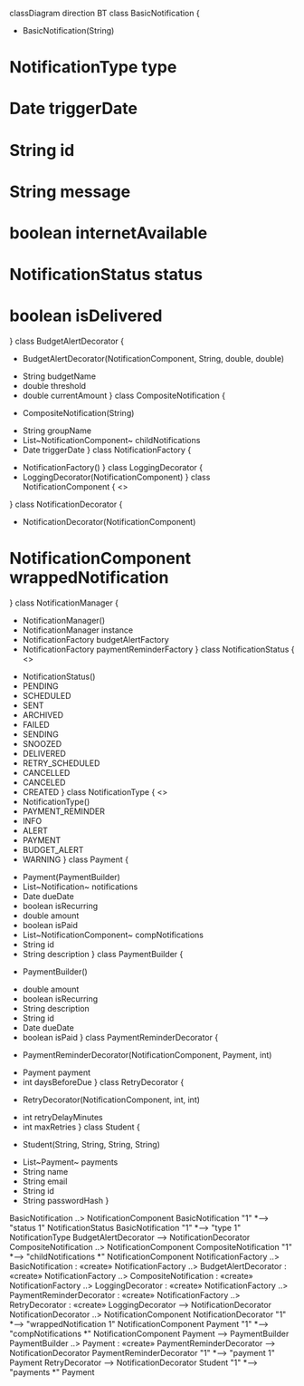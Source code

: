 classDiagram
direction BT
class BasicNotification {
  + BasicNotification(String) 
  # NotificationType type
  # Date triggerDate
  # String id
  # String message
  # boolean internetAvailable
  # NotificationStatus status
  # boolean isDelivered
}
class BudgetAlertDecorator {
  + BudgetAlertDecorator(NotificationComponent, String, double, double) 
  - String budgetName
  - double threshold
  - double currentAmount
}
class CompositeNotification {
  + CompositeNotification(String) 
  - String groupName
  - List~NotificationComponent~ childNotifications
  - Date triggerDate
}
class NotificationFactory {
  + NotificationFactory() 
}
class LoggingDecorator {
  + LoggingDecorator(NotificationComponent) 
}
class NotificationComponent {
<<Interface>>

}
class NotificationDecorator {
  + NotificationDecorator(NotificationComponent) 
  # NotificationComponent wrappedNotification
}
class NotificationManager {
  - NotificationManager() 
  - NotificationManager instance
  - NotificationFactory budgetAlertFactory
  - NotificationFactory paymentReminderFactory
}
class NotificationStatus {
<<enumeration>>
  + NotificationStatus() 
  +  PENDING
  +  SCHEDULED
  +  SENT
  +  ARCHIVED
  +  FAILED
  +  SENDING
  +  SNOOZED
  +  DELIVERED
  +  RETRY_SCHEDULED
  +  CANCELLED
  +  CANCELED
  +  CREATED
}
class NotificationType {
<<enumeration>>
  + NotificationType() 
  +  PAYMENT_REMINDER
  +  INFO
  +  ALERT
  +  PAYMENT
  +  BUDGET_ALERT
  +  WARNING
}
class Payment {
  - Payment(PaymentBuilder) 
  - List~Notification~ notifications
  - Date dueDate
  - boolean isRecurring
  - double amount
  - boolean isPaid
  - List~NotificationComponent~ compNotifications
  - String id
  - String description
}
class PaymentBuilder {
  + PaymentBuilder() 
  - double amount
  - boolean isRecurring
  - String description
  - String id
  - Date dueDate
  - boolean isPaid
}
class PaymentReminderDecorator {
  + PaymentReminderDecorator(NotificationComponent, Payment, int) 
  - Payment payment
  - int daysBeforeDue
}
class RetryDecorator {
  + RetryDecorator(NotificationComponent, int, int) 
  - int retryDelayMinutes
  - int maxRetries
}
class Student {
  + Student(String, String, String, String) 
  - List~Payment~ payments
  - String name
  - String email
  - String id
  - String passwordHash
}

BasicNotification  ..>  NotificationComponent 
BasicNotification "1" *--> "status 1" NotificationStatus 
BasicNotification "1" *--> "type 1" NotificationType 
BudgetAlertDecorator  -->  NotificationDecorator 
CompositeNotification  ..>  NotificationComponent 
CompositeNotification "1" *--> "childNotifications *" NotificationComponent
NotificationFactory  ..>  BasicNotification : «create»
NotificationFactory  ..>  BudgetAlertDecorator : «create»
NotificationFactory  ..>  CompositeNotification : «create»
NotificationFactory  ..>  LoggingDecorator : «create»
NotificationFactory  ..>  PaymentReminderDecorator : «create»
NotificationFactory  ..>  RetryDecorator : «create»
LoggingDecorator  -->  NotificationDecorator 
NotificationDecorator  ..>  NotificationComponent 
NotificationDecorator "1" *--> "wrappedNotification 1" NotificationComponent 
Payment "1" *--> "compNotifications *" NotificationComponent 
Payment  -->  PaymentBuilder 
PaymentBuilder  ..>  Payment : «create»
PaymentReminderDecorator  -->  NotificationDecorator 
PaymentReminderDecorator "1" *--> "payment 1" Payment 
RetryDecorator  -->  NotificationDecorator 
Student "1" *--> "payments *" Payment 
